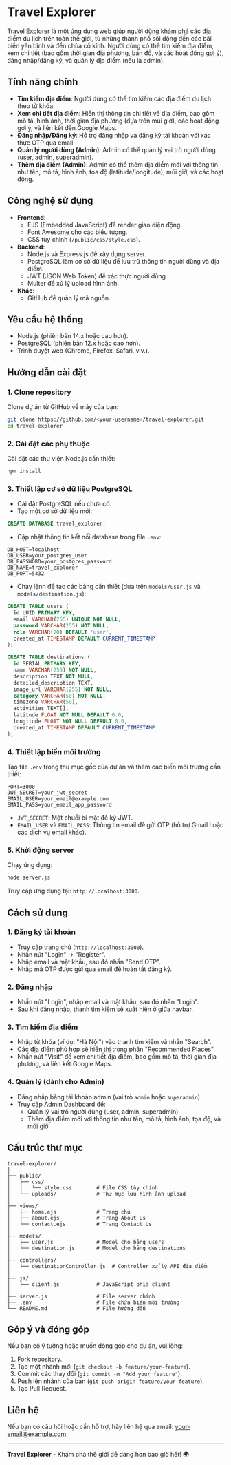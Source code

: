 # Travel Explorer

Travel Explorer là một ứng dụng web giúp người dùng khám phá các địa điểm du lịch trên toàn thế giới, từ những thành phố sôi động đến các bãi biển yên bình và đền chùa cổ kính. Người dùng có thể tìm kiếm địa điểm, xem chi tiết (bao gồm thời gian địa phương, bản đồ, và các hoạt động gợi ý), đăng nhập/đăng ký, và quản lý địa điểm (nếu là admin).

## Tính năng chính

- **Tìm kiếm địa điểm**: Người dùng có thể tìm kiếm các địa điểm du lịch theo từ khóa.
- **Xem chi tiết địa điểm**: Hiển thị thông tin chi tiết về địa điểm, bao gồm mô tả, hình ảnh, thời gian địa phương (dựa trên múi giờ), các hoạt động gợi ý, và liên kết đến Google Maps.
- **Đăng nhập/Đăng ký**: Hỗ trợ đăng nhập và đăng ký tài khoản với xác thực OTP qua email.
- **Quản lý người dùng (Admin)**: Admin có thể quản lý vai trò người dùng (user, admin, superadmin).
- **Thêm địa điểm (Admin)**: Admin có thể thêm địa điểm mới với thông tin như tên, mô tả, hình ảnh, tọa độ (latitude/longitude), múi giờ, và các hoạt động.

## Công nghệ sử dụng

- **Frontend**:
  - EJS (Embedded JavaScript) để render giao diện động.
  - Font Awesome cho các biểu tượng.
  - CSS tùy chỉnh (`/public/css/style.css`).
- **Backend**:
  - Node.js và Express.js để xây dựng server.
  - PostgreSQL làm cơ sở dữ liệu để lưu trữ thông tin người dùng và địa điểm.
  - JWT (JSON Web Token) để xác thực người dùng.
  - Multer để xử lý upload hình ảnh.
- **Khác**:
  - GitHub để quản lý mã nguồn.

## Yêu cầu hệ thống

- Node.js (phiên bản 14.x hoặc cao hơn).
- PostgreSQL (phiên bản 12.x hoặc cao hơn).
- Trình duyệt web (Chrome, Firefox, Safari, v.v.).

## Hướng dẫn cài đặt

### 1. Clone repository
Clone dự án từ GitHub về máy của bạn:

```bash
git clone https://github.com/<your-username>/travel-explorer.git
cd travel-explorer
```

### 2. Cài đặt các phụ thuộc
Cài đặt các thư viện Node.js cần thiết:

```bash
npm install
```

### 3. Thiết lập cơ sở dữ liệu PostgreSQL
- Cài đặt PostgreSQL nếu chưa có.
- Tạo một cơ sở dữ liệu mới:

```sql
CREATE DATABASE travel_explorer;
```

- Cập nhật thông tin kết nối database trong file `.env`:

```env
DB_HOST=localhost
DB_USER=your_postgres_user
DB_PASSWORD=your_postgres_password
DB_NAME=travel_explorer
DB_PORT=5432
```

- Chạy lệnh để tạo các bảng cần thiết (dựa trên `models/user.js` và `models/destination.js`):

```sql
CREATE TABLE users (
  id UUID PRIMARY KEY,
  email VARCHAR(255) UNIQUE NOT NULL,
  password VARCHAR(255) NOT NULL,
  role VARCHAR(20) DEFAULT 'user',
  created_at TIMESTAMP DEFAULT CURRENT_TIMESTAMP
);

CREATE TABLE destinations (
  id SERIAL PRIMARY KEY,
  name VARCHAR(255) NOT NULL,
  description TEXT NOT NULL,
  detailed_description TEXT,
  image_url VARCHAR(255) NOT NULL,
  category VARCHAR(50) NOT NULL,
  timezone VARCHAR(50),
  activities TEXT[],
  latitude FLOAT NOT NULL DEFAULT 0.0,
  longitude FLOAT NOT NULL DEFAULT 0.0,
  created_at TIMESTAMP DEFAULT CURRENT_TIMESTAMP
);
```

### 4. Thiết lập biến môi trường
Tạo file `.env` trong thư mục gốc của dự án và thêm các biến môi trường cần thiết:

```env
PORT=3000
JWT_SECRET=your_jwt_secret
EMAIL_USER=your_email@example.com
EMAIL_PASS=your_email_app_password
```

- `JWT_SECRET`: Một chuỗi bí mật để ký JWT.
- `EMAIL_USER` và `EMAIL_PASS`: Thông tin email để gửi OTP (hỗ trợ Gmail hoặc các dịch vụ email khác).

### 5. Khởi động server
Chạy ứng dụng:

```bash
node server.js
```

Truy cập ứng dụng tại: `http://localhost:3000`.

## Cách sử dụng

### 1. Đăng ký tài khoản
- Truy cập trang chủ (`http://localhost:3000`).
- Nhấn nút "Login" → "Register".
- Nhập email và mật khẩu, sau đó nhấn "Send OTP".
- Nhập mã OTP được gửi qua email để hoàn tất đăng ký.

### 2. Đăng nhập
- Nhấn nút "Login", nhập email và mật khẩu, sau đó nhấn "Login".
- Sau khi đăng nhập, thanh tìm kiếm sẽ xuất hiện ở giữa navbar.

### 3. Tìm kiếm địa điểm
- Nhập từ khóa (ví dụ: "Hà Nội") vào thanh tìm kiếm và nhấn "Search".
- Các địa điểm phù hợp sẽ hiển thị trong phần "Recommended Places".
- Nhấn nút "Visit" để xem chi tiết địa điểm, bao gồm mô tả, thời gian địa phương, và liên kết Google Maps.

### 4. Quản lý (dành cho Admin)
- Đăng nhập bằng tài khoản admin (vai trò `admin` hoặc `superadmin`).
- Truy cập Admin Dashboard để:
  - Quản lý vai trò người dùng (user, admin, superadmin).
  - Thêm địa điểm mới với thông tin như tên, mô tả, hình ảnh, tọa độ, và múi giờ.

## Cấu trúc thư mục

```
travel-explorer/
│
├── public/
│   ├── css/
│   │   └── style.css        # File CSS tùy chỉnh
│   └── uploads/             # Thư mục lưu hình ảnh upload
│
├── views/
│   ├── home.ejs             # Trang chủ
│   ├── about.ejs            # Trang About Us
│   └── contact.ejs          # Trang Contact Us
│
├── models/
│   ├── user.js              # Model cho bảng users
│   └── destination.js       # Model cho bảng destinations
│
├── controllers/
│   └── destinationController.js  # Controller xử lý API địa điểm
│
├── js/
│   └── client.js            # JavaScript phía client
│
├── server.js                # File server chính
├── .env                     # File chứa biến môi trường
└── README.md                # File hướng dẫn
```

## Góp ý và đóng góp

Nếu bạn có ý tưởng hoặc muốn đóng góp cho dự án, vui lòng:
1. Fork repository.
2. Tạo một nhánh mới (`git checkout -b feature/your-feature`).
3. Commit các thay đổi (`git commit -m "Add your feature"`).
4. Push lên nhánh của bạn (`git push origin feature/your-feature`).
5. Tạo Pull Request.

## Liên hệ

Nếu bạn có câu hỏi hoặc cần hỗ trợ, hãy liên hệ qua email: [your-email@example.com](mailto:your-email@example.com).

---

**Travel Explorer** - Khám phá thế giới dễ dàng hơn bao giờ hết! 🌍